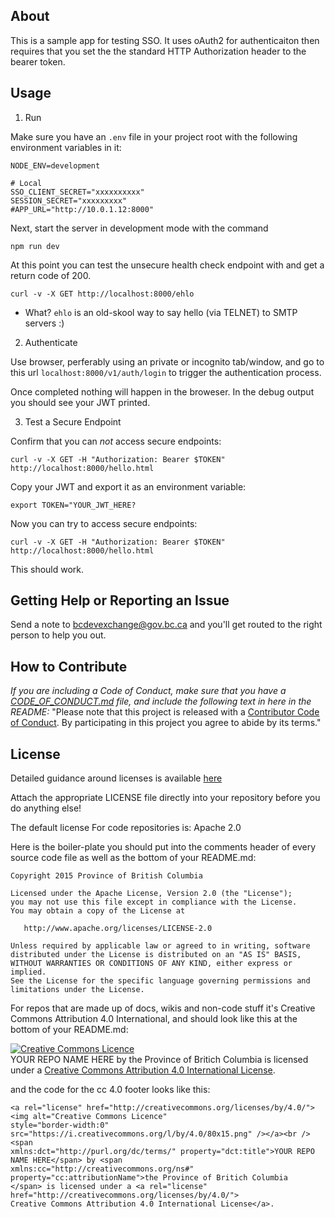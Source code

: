 
## About

This is a sample app for testing SSO. It uses oAuth2 for authenticaiton then
requires that you set the the standard HTTP Authorization header to the bearer
token.

## Usage

1. Run

Make sure you have an `.env` file in your project root with the following environment
variables in it:

```console
NODE_ENV=development

# Local
SSO_CLIENT_SECRET="xxxxxxxxxx"
SESSION_SECRET="xxxxxxxxx"
#APP_URL="http://10.0.1.12:8000"
```

Next, start the server in development mode with the command

```console
npm run dev
```

At this point you can test the unsecure health check endpoint with and get a
return code of 200.

```console
curl -v -X GET http://localhost:8000/ehlo
```

* What? `ehlo` is an old-skool way to say hello (via TELNET) to SMTP servers :)

2. Authenticate
 
Use browser, perferably using an private or incognito tab/window, and go to
this url `localhost:8000/v1/auth/login` to trigger the authentication process.

Once completed nothing will happen in the broweser. In the debug output you should
see your JWT printed.

3. Test a Secure Endpoint

Confirm that you can *not* access secure endpoints:

```console
curl -v -X GET -H "Authorization: Bearer $TOKEN" http://localhost:8000/hello.html
```

Copy your JWT and export it as an environment variable:

```console
export TOKEN="YOUR_JWT_HERE?
```

Now you can try to access secure endpoints:

```console
curl -v -X GET -H "Authorization: Bearer $TOKEN" http://localhost:8000/hello.html
```

This should work.

## Getting Help or Reporting an Issue

Send a note to bcdevexchange@gov.bc.ca and you'll get routed to the right person to help you out.


## How to Contribute

*If you are including a Code of Conduct, make sure that you have a [CODE_OF_CONDUCT.md](SAMPLE-CODE_OF_CONDUCT.md) file, and include the following text in here in the README:*
"Please note that this project is released with a [Contributor Code of Conduct](CODE_OF_CONDUCT.md). By participating in this project you agree to abide by its terms."

## License

Detailed guidance around licenses is available 
[here](/BC-Open-Source-Development-Employee-Guide/Licenses.md)

Attach the appropriate LICENSE file directly into your repository before you do anything else!

The default license For code repositories is: Apache 2.0

Here is the boiler-plate you should put into the comments header of every source code file as well as the bottom of your README.md:

    Copyright 2015 Province of British Columbia

    Licensed under the Apache License, Version 2.0 (the "License");
    you may not use this file except in compliance with the License.
    You may obtain a copy of the License at 

       http://www.apache.org/licenses/LICENSE-2.0

    Unless required by applicable law or agreed to in writing, software
    distributed under the License is distributed on an "AS IS" BASIS,
    WITHOUT WARRANTIES OR CONDITIONS OF ANY KIND, either express or implied.
    See the License for the specific language governing permissions and
    limitations under the License.
   
For repos that are made up of docs, wikis and non-code stuff it's Creative Commons Attribution 4.0 International, and should look like this at the bottom of your README.md:

<a rel="license" href="http://creativecommons.org/licenses/by/4.0/"><img alt="Creative Commons Licence" style="border-width:0" src="https://i.creativecommons.org/l/by/4.0/80x15.png" /></a><br /><span xmlns:dct="http://purl.org/dc/terms/" property="dct:title">YOUR REPO NAME HERE</span> by <span xmlns:cc="http://creativecommons.org/ns#" property="cc:attributionName">the Province of Britich Columbia</span> is licensed under a <a rel="license" href="http://creativecommons.org/licenses/by/4.0/">Creative Commons Attribution 4.0 International License</a>.

and the code for the cc 4.0 footer looks like this:

    <a rel="license" href="http://creativecommons.org/licenses/by/4.0/"><img alt="Creative Commons Licence"
    style="border-width:0" src="https://i.creativecommons.org/l/by/4.0/80x15.png" /></a><br /><span
    xmlns:dct="http://purl.org/dc/terms/" property="dct:title">YOUR REPO NAME HERE</span> by <span
    xmlns:cc="http://creativecommons.org/ns#" property="cc:attributionName">the Province of Britich Columbia
    </span> is licensed under a <a rel="license" href="http://creativecommons.org/licenses/by/4.0/">
    Creative Commons Attribution 4.0 International License</a>.
